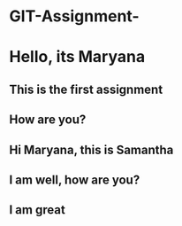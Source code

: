 # GIT-Assignment-

# Hello, its Maryana



## This is the first assignment 
## How are you? 

## Hi Maryana, this is Samantha
## I am well, how are you?

## I am great 
